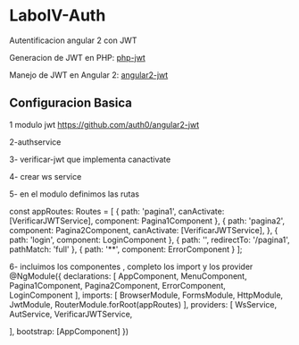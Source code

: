 # LaboIV-Auth
Autentificacion angular 2 con JWT

Generacion de JWT en PHP: <a target="_blank" href="https://github.com/firebase/php-jwt">php-jwt</a>

Manejo de JWT en Angular 2: <a target="_blank" href="https://github.com/auth0/angular2-jwt">angular2-jwt</a>

## Configuracion Basica

1 modulo jwt 
https://github.com/auth0/angular2-jwt

2-authservice

3- verificar-jwt que implementa canactivate


4- crear ws service 


5- en el modulo definimos las rutas 

const appRoutes: Routes = [
  {
    path: 'pagina1',
    canActivate: [VerificarJWTService],
    component: Pagina1Component
  },
  { path: 'pagina2', component: Pagina2Component, canActivate: [VerificarJWTService], },
  { path: 'login', component: LoginComponent },
  { path: '',   redirectTo: '/pagina1', pathMatch: 'full' },
  { path: '**', component: ErrorComponent }
];

6- incluimos los componentes , completo los import  y los provider
@NgModule({
  declarations: [
    AppComponent,
    MenuComponent,
    Pagina1Component,
    Pagina2Component,
    ErrorComponent,
    LoginComponent
  ],
  imports: [
    BrowserModule,
    FormsModule,
    HttpModule,
    JwtModule,
    RouterModule.forRoot(appRoutes)
  ],
  providers: [
    WsService,
    AutService,
    VerificarJWTService,
    
  ],
  bootstrap: [AppComponent]
})
